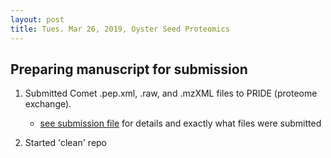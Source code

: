 ```yaml
---
layout: post
title: Tues. Mar 26, 2019, Oyster Seed Proteomics
---
```


## Preparing manuscript for submission

1. Submitted Comet .pep.xml, .raw, and .mzXML files to PRIDE (proteome exchange).
	- [see submission file](https://github.com/shellywanamaker/OysterSeedProject/blob/master/raw_data/submission.px) for details and exactly what files were submitted

2. Started 'clean' repo 